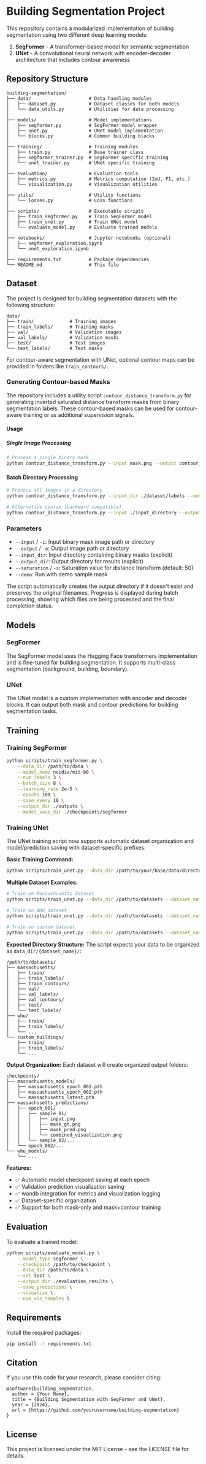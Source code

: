 # Building Segmentation Project

This repository contains a modularized implementation of building segmentation using two different deep learning models:

1. **SegFormer** - A transformer-based model for semantic segmentation
2. **UNet** - A convolutional neural network with encoder-decoder architecture that includes contour awareness

## Repository Structure

```
building-segmentation/
├── data/                     # Data handling modules
│   ├── dataset.py            # Dataset classes for both models
│   └── data_utils.py         # Utilities for data processing
│
├── models/                   # Model implementations
│   ├── segformer.py          # SegFormer model wrapper
│   ├── unet.py               # UNet model implementation
│   └── blocks.py             # Common building blocks
│
├── training/                 # Training modules
│   ├── train.py              # Base trainer class
│   ├── segformer_trainer.py  # SegFormer specific training
│   └── unet_trainer.py       # UNet specific training
│
├── evaluation/               # Evaluation tools
│   ├── metrics.py            # Metrics computation (IoU, F1, etc.)
│   └── visualization.py      # Visualization utilities
│
├── utils/                    # Utility functions
│   └── losses.py             # Loss functions
│
├── scripts/                  # Executable scripts
│   ├── train_segformer.py    # Train SegFormer model
│   ├── train_unet.py         # Train UNet model
│   └── evaluate_model.py     # Evaluate trained models
│
├── notebooks/                # Jupyter notebooks (optional)
│   ├── segformer_exploration.ipynb
│   └── unet_exploration.ipynb
│
├── requirements.txt          # Package dependencies
└── README.md                 # This file
```

## Dataset

The project is designed for building segmentation datasets with the following structure:

```
data/
├── train/             # Training images
├── train_labels/      # Training masks
├── val/               # Validation images
├── val_labels/        # Validation masks
├── test/              # Test images
└── test_labels/       # Test masks
```

For contour-aware segmentation with UNet, optional contour maps can be provided in folders like `train_contours/`.

### Generating Contour-based Masks

The repository includes a utility script `contour_distance_transform.py` for generating inverted saturated distance transform masks from binary segmentation labels. These contour-based masks can be used for contour-aware training or as additional supervision signals.

#### Usage

##### Single Image Processing

```bash
# Process a single binary mask
python contour_distance_transform.py --input mask.png --output contour_mask.png --saturation 50
```

#### Batch Directory Processing

```bash
# Process all images in a directory
python contour_distance_transform.py --input_dir ./dataset/labels --output_dir ./dataset/contours --saturation 20

# Alternative syntax (backward compatible)
python contour_distance_transform.py --input ./input_directory --output ./output_directory --saturation 30
```

### Parameters

- `--input` / `-i`: Input binary mask image path or directory
- `--output` / `-o`: Output image path or directory
- `--input_dir`: Input directory containing binary masks (explicit)
- `--output_dir`: Output directory for results (explicit)
- `--saturation` / `-s`: Saturation value for distance transform (default: 50)
- `--demo`: Run with demo sample mask


The script automatically creates the output directory if it doesn't exist and preserves the original filenames. Progress is displayed during batch processing, showing which files are being processed and the final completion status.

## Models

### SegFormer

The SegFormer model uses the Hugging Face transformers implementation and is fine-tuned for building segmentation. It supports multi-class segmentation (background, building, boundary).

### UNet

The UNet model is a custom implementation with encoder and decoder blocks. It can output both mask and contour predictions for building segmentation tasks.

## Training

### Training SegFormer

```bash
python scripts/train_segformer.py \
    --data_dir /path/to/data \
    --model_name nvidia/mit-b0 \
    --num_labels 3 \
    --batch_size 8 \
    --learning_rate 2e-5 \
    --epochs 100 \
    --save_every 10 \
    --output_dir ./outputs \
    --model_save_dir ./checkpoints/segformer
```

### Training UNet

The UNet training script now supports automatic dataset organization and model/prediction saving with dataset-specific prefixes.

**Basic Training Command:**
```bash
python scripts/train_unet.py --data_dir /path/to/your/base/data/directory --dataset_name "massachusetts" --use_contours --batch_size 8 --learning_rate 1e-4 --epochs 100 --save_every 10 --mask_weight 0.7 --contour_weight 0.3 --output_dir ./outputs --model_save_dir ./checkpoints
```

**Multiple Dataset Examples:**
```bash
# Train on Massachusetts dataset
python scripts/train_unet.py --data_dir /path/to/datasets --dataset_name "massachusetts" --use_contours --epochs 100

# Train on WHU dataset
python scripts/train_unet.py --data_dir /path/to/datasets --dataset_name "whu" --use_contours --epochs 100

# Train on custom dataset
python scripts/train_unet.py --data_dir /path/to/datasets --dataset_name "custom_buildings" --use_contours --epochs 100
```

**Expected Directory Structure:**
The script expects your data to be organized as `data_dir/{dataset_name}/`:
```
/path/to/datasets/
├── massachusetts/
│   ├── train/
│   ├── train_labels/
│   ├── train_contours/
│   ├── val/
│   ├── val_labels/
│   ├── val_contours/
│   ├── test/
│   └── test_labels/
├── whu/
│   ├── train/
│   ├── train_labels/
│   └── ...
└── custom_buildings/
    ├── train/
    ├── train_labels/
    └── ...
```

**Output Organization:**
Each dataset will create organized output folders:
```
checkpoints/
├── massachusetts_models/
│   ├── massachusetts_epoch_001.pth
│   ├── massachusetts_epoch_002.pth
│   └── massachusetts_latest.pth
├── massachusetts_predictions/
│   ├── epoch_001/
│   │   ├── sample_01/
│   │   │   ├── input.png
│   │   │   ├── mask_gt.png
│   │   │   ├── mask_pred.png
│   │   │   └── combined_visualization.png
│   │   └── sample_02/...
│   └── epoch_002/...
└── whu_models/
    └── ...
```

**Features:**
- ✅ Automatic model checkpoint saving at each epoch
- ✅ Validation prediction visualization saving
- ✅ wandb integration for metrics and visualization logging
- ✅ Dataset-specific organization
- ✅ Support for both mask-only and mask+contour training

## Evaluation

To evaluate a trained model:

```bash
python scripts/evaluate_model.py \
    --model_type segformer \
    --checkpoint /path/to/checkpoint \
    --data_dir /path/to/data \
    --set test \
    --output_dir ./evaluation_results \
    --save_predictions \
    --visualize \
    --num_vis_samples 5
```

## Requirements

Install the required packages:

```bash
pip install -r requirements.txt
```

## Citation

If you use this code for your research, please consider citing:

```
@software{building_segmentation,
  author = {Your Name},
  title = {Building Segmentation with SegFormer and UNet},
  year = {2024},
  url = {https://github.com/yourusername/building-segmentation}
}
```

## License

This project is licensed under the MIT License - see the LICENSE file for details.
